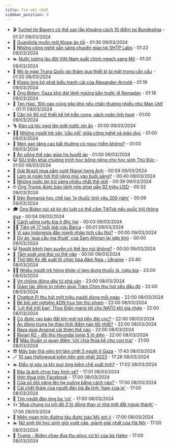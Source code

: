 ```yaml
---
title: Tim mới nhất
sidebar_position: 9
---
```


<!-- vnexpress-tin-moi-nhat:START -->
- 🎬 [Tuchel tin Bayern có thể san lấp khoảng cách 10 điểm tại Bundesliga](https://vnexpress.net/tuchel-tin-bayern-co-the-san-lap-khoang-cach-10-diem-tai-bundesliga-4720272.html) - 01:37 09/03/2024
- 🐎 [Guardiola muốn mời Klopp ăn tối](https://vnexpress.net/guardiola-muon-moi-klopp-an-toi-4720267.html) - 01:30 09/03/2024
- 🦍 [Những công nghệ sẵn sàng chuyển giao tại SHTP Labs](https://vnexpress.net/nhung-cong-nghe-san-sang-chuyen-giao-tai-shtp-labs-4720093.html) - 01:22 09/03/2024
- 🏊 [Nước tương lâu đời Việt Nam xuất chính ngạch sang Mỹ](https://vnexpress.net/nuoc-tuong-lau-doi-viet-nam-xuat-chinh-ngach-sang-my-4720066.html) - 01:20 09/03/2024
- 🎊 [Mỹ lo ngại Trung Quốc do thám qua thiết bị bí mật trong cần cẩu](https://vnexpress.net/my-lo-ngai-trung-quoc-do-tham-qua-thiet-bi-bi-mat-trong-can-cau-4720215.html) - 01:20 09/03/2024
- 🎃 [Klopp ủng hộ phát biểu tranh cãi của Alexander-Arnold](https://vnexpress.net/klopp-ung-ho-phat-bieu-tranh-cai-cua-alexander-arnold-4720262.html) - 01:19 09/03/2024
- 🧰 [Ông Biden: Gaza khó đạt lệnh ngừng bắn trước lễ Ramadan](https://vnexpress.net/ong-biden-gaza-kho-dat-lenh-ngung-ban-truoc-le-ramadan-4720222.html) - 01:18 09/03/2024
- 🔭 [Ten Hag: &#39;Đội nào cũng gặp khó nếu chấn thương nhiều như Man Utd&#39;](https://vnexpress.net/ten-hag-doi-nao-cung-gap-kho-neu-chan-thuong-nhieu-nhu-man-utd-4720253.html) - 01:11 09/03/2024
- 🫶 [Căn hộ 90 m2 thiết kế hệ trần cong, vách ngăn linh hoạt](https://vnexpress.net/can-ho-90-m2-thiet-ke-he-tran-cong-vach-ngan-linh-hoat-4720206.html) - 01:00 09/03/2024
- 🪜 [Đàn cá lóc ngoi lên mặt nước xin ăn](https://vnexpress.net/dan-ca-loc-ngoi-len-mat-nuoc-xin-an-4717163.html) - 01:00 09/03/2024
- 👨‍🏫 [Những người trẻ xây &#39;cầu nối&#39; giữa công nghệ và giáo dục](https://vnexpress.net/nhung-nguoi-tre-xay-cau-noi-giua-cong-nghe-va-giao-duc-4720187.html) - 01:00 09/03/2024
- 🎊 [Men gan tăng cao bất thường có nguy hiểm không?](https://vnexpress.net/men-gan-tang-cao-bat-thuong-co-nguy-hiem-khong-4720090.html) - 01:00 09/03/2024
- 🎊 [Ăn uống thế nào giúp hạ huyết áp](https://vnexpress.net/an-uong-the-nao-giup-ha-huyet-ap-4720084.html) - 01:00 09/03/2024
- 😺 [SIU triển khai chương trình học bổng riêng cho học sinh Thủ Đức](https://vnexpress.net/siu-trien-khai-chuong-trinh-hoc-bong-rieng-cho-hoc-sinh-thu-duc-4718445.html) - 01:00 09/03/2024
- 🐘 [Giải Brazil mua sắm vượt Ngoại hạng Anh](https://vnexpress.net/giai-brazil-mua-sam-vuot-ngoai-hang-anh-4720211.html) - 00:59 09/03/2024
- 🌁 [Làm gì ngăn hơi thở nặng mùi vào buổi sáng?](https://vnexpress.net/lam-gi-ngan-hoi-tho-nang-mui-vao-buoi-sang-4720011.html) - 00:40 09/03/2024
- 🐲 [Những nước dự trữ vàng nhiều nhất thế giới](https://vnexpress.net/nhung-nuoc-du-tru-vang-nhieu-nhat-the-gioi-4720147.html) - 00:39 09/03/2024
- 🤓 [Ông Trump được bảo lãnh nộp phạt gần 92 triệu USD](https://vnexpress.net/ong-trump-duoc-bao-lanh-nop-phat-gan-92-trieu-usd-4720228.html) - 00:32 09/03/2024
- 💪 [Đến Romania học chế tạo &#39;lọ thuốc tình yêu 200 năm&#39;](https://vnexpress.net/den-romania-hoc-che-tao-lo-thuoc-tinh-yeu-200-nam-4719776.html) - 00:09 09/03/2024
- 🎓 [Ông Biden nói sẽ ký dự luật có thể cấm TikTok nếu quốc hội thông qua](https://vnexpress.net/ong-biden-noi-se-ky-du-luat-co-the-cam-tiktok-neu-quoc-hoi-thong-qua-4720224.html) - 00:04 09/03/2024
- 🫣 [Cách uống rượu bia ít độc hại](https://vnexpress.net/cach-uong-ruou-bia-it-doc-hai-4719936.html) - 00:03 09/03/2024
- 🧑‍💻 [Tiền vệ 17 tuổi giải cứu Barca](https://vnexpress.net/tien-ve-17-tuoi-giai-cuu-barca-4720229.html) - 00:01 09/03/2024
- 🐲 [Vì sao Indonesia đẩy mạnh nhập tịch cầu thủ?](https://vnexpress.net/vi-sao-indonesia-day-manh-nhap-tich-cau-thu-4720016.html) - 00:00 09/03/2024
- 🌝 [Dự án &#39;quả cầu ma thuật&#39; của Sam Altman lại gặp khó](https://vnexpress.net/du-an-qua-cau-ma-thuat-cua-sam-altman-lai-gap-kho-4720074.html) - 00:00 09/03/2024
- 😺 [Người bệnh hen suyễn có thể leo núi không?](https://vnexpress.net/nguoi-benh-hen-suyen-co-the-leo-nui-khong-4720086.html) - 00:00 09/03/2024
- 🐎 [Tầm soát ung thư vú thế nào](https://vnexpress.net/tam-soat-ung-thu-vu-the-nao-4720013.html) - 00:00 09/03/2024
- 🎡 [Thổ Nhĩ Kỳ đề xuất tổ chức hòa đàm Nga - Ukraine](https://vnexpress.net/tho-nhi-ky-de-xuat-to-chuc-hoa-dam-nga-ukraine-4720223.html) - 23:40 08/03/2024
- 👨‍🏫 [Nhiều người trẻ hỏng khớp vì lạm dụng thuốc lá, rượu bia](https://vnexpress.net/nhieu-nguoi-tre-hong-khop-vi-lam-dung-thuoc-la-ruou-bia-4720049.html) - 23:00 08/03/2024
- 🦆 [Vợ chồng đứng dậy từ phá sản](https://vnexpress.net/vo-chong-dung-day-tu-pha-san-4717535.html) - 23:00 08/03/2024
- 🚦 [Giảm tác động tự nhiên giúp Tràm Chim thu hút sếu đầu đỏ](https://vnexpress.net/giam-tac-dong-tu-nhien-giup-tram-chim-thu-hut-seu-dau-do-4720196.html) - 22:00 08/03/2024
- 💫 [Chatbot Pi thu hút một triệu người dùng mỗi ngày](https://vnexpress.net/chatbot-pi-thu-hut-mot-trieu-nguoi-dung-moi-ngay-4720080.html) - 22:00 08/03/2024
- 🎉 [Bê bối xét nghiệm ADN truy tìm thủ phạm](https://vnexpress.net/be-boi-xet-nghiem-adn-truy-tim-thu-pham-4719982.html) - 22:00 08/03/2024
- 🌋 [&#39;Lợi thế trời ban&#39; Thụy Điển mang tới cho NATO khi gia nhập](https://vnexpress.net/loi-the-troi-ban-thuy-dien-mang-toi-cho-nato-khi-gia-nhap-4719859.html) - 22:00 08/03/2024
- 🤖 [Có được rao bán đất khi mới trả tiền đặt cọc?](https://vnexpress.net/co-duoc-rao-ban-dat-khi-moi-tra-tien-dat-coc-4719716.html) - 22:00 08/03/2024
- 🦏 [Ăn đông trùng hạ thảo thời điểm nào tốt nhất?](https://vnexpress.net/an-dong-trung-ha-thao-thoi-diem-nao-tot-nhat-4717852.html) - 22:00 08/03/2024
- 🦩 [Raya giúp Arsenal cải thiện thế nào](https://vnexpress.net/raya-giup-arsenal-cai-thien-the-nao-4720099.html) - 22:00 08/03/2024
- 👺 [Rivian R2 - đối thủ Hyundai Ioniq 5 lộ diện](https://vnexpress.net/rivian-r2-doi-thu-hyundai-ioniq-5-lo-dien-4719865.html) - 22:00 08/03/2024
- 🧑‍🏫 [Mâu thuẫn vì quan điểm &#39;chỉ chia thừa kế cho con trai&#39;](https://vnexpress.net/mau-thuan-vi-quan-diem-chi-chia-thua-ke-cho-con-trai-4720193.html) - 21:00 08/03/2024
- 😎 [Máy bay thả viện trợ làm chết 5 người ở Gaza](https://vnexpress.net/may-bay-tha-vien-tro-lam-chet-5-nguoi-o-gaza-4720213.html) - 17:43 08/03/2024
- 🪄 [10 sao Hollywood kiếm tiền giỏi nhất 2023](https://vnexpress.net/10-sao-hollywood-kiem-tien-gioi-nhat-2023-4720194.html) - 17:26 08/03/2024
- 🏊 [Điều gì xảy ra khi quý ông kiềm chế xuất tinh?](https://vnexpress.net/dieu-gi-xay-ra-khi-quy-ong-kiem-che-xuat-tinh-4716044.html) - 17:02 08/03/2024
- 💃 [Đây là ảnh chụp hay hình vẽ?](https://vnexpress.net/day-la-anh-chup-hay-hinh-ve-4716745.html) - 17:01 08/03/2024
- 🦆 [Hơn thua trên Facebook](https://vnexpress.net/hon-thua-tren-facebook-4720208.html) - 17:00 08/03/2024
- 🎊 [Cửa sổ ôtô nâng lên hạ xuống bằng cách nào?](https://vnexpress.net/cua-so-oto-nang-len-ha-xuong-bang-cach-nao-4720168.html) - 17:00 08/03/2024
- 👺 [Cái chết thảm của người đàn bà đa tình &#39;ham của lạ&#39;](https://vnexpress.net/cai-chet-tham-cua-nguoi-dan-ba-da-tinh-ham-cua-la-4720167.html) - 17:00 08/03/2024
- 🎡 [Tìm người đàn ông ba &#39;có&#39;](https://vnexpress.net/tim-nguoi-dan-ong-ba-co-4720144.html) - 17:00 08/03/2024
- 👍 [&#39;Mua chung cư nội đô 2 tỷ đồng thay vì nhà mặt đất ngoại thành&#39;](https://vnexpress.net/mua-chung-cu-noi-do-2-ty-dong-thay-vi-nha-mat-dat-ngoai-thanh-4720067.html) - 17:00 08/03/2024
- 🐎 [Miến ngan trộn đường tàu được báo Mỹ gợi ý](https://vnexpress.net/mien-ngan-tron-duong-tau-duoc-bao-my-goi-y-4720020.html) - 17:00 08/03/2024
- 🏊 [Nữ sinh thi học sinh giỏi vượt cấp, giành giải nhất của Hà Nội](https://vnexpress.net/nu-sinh-thi-hoc-sinh-gioi-vuot-cap-gianh-giai-nhat-cua-ha-noi-4719892.html) - 17:00 08/03/2024
- 🦩 [Trump - Biden chạy đua thu phục cử tri của bà Haley](https://vnexpress.net/trump-biden-chay-dua-thu-phuc-cu-tri-cua-ba-haley-4719833.html) - 17:00 08/03/2024<!-- vnexpress-tin-moi-nhat:END -->

